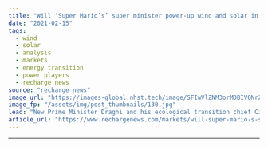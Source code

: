 ```yaml
---
title: "Will ‘Super Mario’s’ super minister power-up wind and solar in Italy?"
date: "2021-02-15"
tags: 
  - wind
  - solar
  - analysis
  - markets
  - energy transition
  - power players
  - recharge news
source: "recharge news"
image_url: "https://images-global.nhst.tech/image/SFIwVlZNM3orMDBIV0NrZUN0ZXhEZkorbFdaN3F1TkVyVVNTTjdFY2MrND0=/nhst/binary/ca119986230f07011d87a5c853245a0b"
image_fp: "/assets/img/post_thumbnails/130.jpg"
lead: "New Prime Minister Draghi and his ecological transition chief Cingolani urged to use massive EU recovery funds wisely to boost the energy transition"
article_url: "https://www.rechargenews.com/markets/will-super-mario-s-super-minister-power-up-wind-and-solar-in-italy-/2-1-963149"
---
```


---
